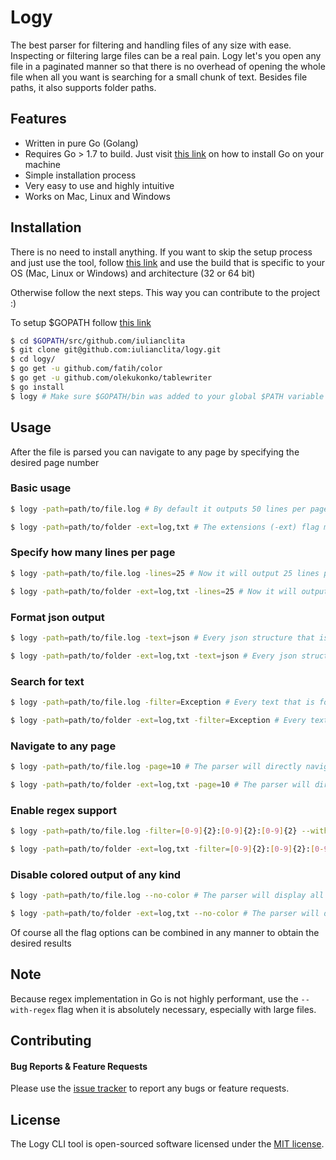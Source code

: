# Logy

The best parser for filtering and handling files of any size with ease. Inspecting or filtering large files can be a real pain. Logy let's you open any file in a paginated manner so that there is no overhead of opening the whole file when all you want is searching for a small chunk of text. Besides file paths, it also supports folder paths.

## Features

- Written in pure Go (Golang)
- Requires Go > 1.7 to build. Just visit [this link](https://golang.org/doc/install) on how to install Go on your machine
- Simple installation process
- Very easy to use and highly intuitive
- Works on Mac, Linux and Windows

## Installation

There is no need to install anything. If you want to skip the setup process and just use the tool, follow [this link](https://github.com/iulianclita/logy/releases) and use the build that is specific to your OS (Mac, Linux or Windows) and architecture (32 or 64 bit)

Otherwise follow the next steps. This way you can contribute to the project :)

To setup $GOPATH follow [this link](https://golang.org/doc/code.html#Overview)

```bash
$ cd $GOPATH/src/github.com/iulianclita
$ git clone git@github.com:iulianclita/logy.git
$ cd logy/
$ go get -u github.com/fatih/color
$ go get -u github.com/olekukonko/tablewriter
$ go install
$ logy # Make sure $GOPATH/bin was added to your global $PATH variable
```

## Usage

After the file is parsed you can navigate to any page by specifying the desired page number

### Basic usage
```bash
$ logy -path=path/to/file.log # By default it outputs 50 lines per page
```

```bash
$ logy -path=path/to/folder -ext=log,txt # The extensions (-ext) flag must be specified for folder paths to mention what file types should be scanned. In this example the parser will search the folder recursively for all files ending with .log or .txt extension
```

### Specify how many lines per page
```bash
$ logy -path=path/to/file.log -lines=25 # Now it will output 25 lines per page
```

```bash
$ logy -path=path/to/folder -ext=log,txt -lines=25 # Now it will output 25 lines per page
```

### Format json output
```bash
$ logy -path=path/to/file.log -text=json # Every json structure that is found will be nicely formatted 
```

```bash
$ logy -path=path/to/folder -ext=log,txt -text=json # Every json structure that is found will be nicely formatted 
```

### Search for text
```bash
$ logy -path=path/to/file.log -filter=Exception # Every text that is found will be nicely colored to be easily observed 
``` 

```bash
$ logy -path=path/to/folder -ext=log,txt -filter=Exception # Every text that is found will be nicely colored to be easily observed 
``` 

### Navigate to any page
```bash
$ logy -path=path/to/file.log -page=10 # The parser will directly navigate to the specified page number 
```

```bash
$ logy -path=path/to/folder -ext=log,txt -page=10 # The parser will directly navigate to the specified page number 
```

### Enable regex support
```bash
$ logy -path=path/to/file.log -filter=[0-9]{2}:[0-9]{2}:[0-9]{2} --with-regex # The parser will search for any text that matches whatever was specified in the filter option flag
```

```bash
$ logy -path=path/to/folder -ext=log,txt -filter=[0-9]{2}:[0-9]{2}:[0-9]{2} --with-regex # The parser will search for any text that matches whatever was specified in the filter option flag
```   

### Disable colored output of any kind
```bash
$ logy -path=path/to/file.log --no-color # The parser will display all text with the same color (black/white). Probably you will never want this behavior but it's here just in case :)
``` 

```bash
$ logy -path=path/to/folder -ext=log,txt --no-color # The parser will display all text with the same color (black/white). Probably you will never want this behavior but it's here just in case :)
``` 

Of course all the flag options can be combined in any manner to obtain the desired results

## Note
Because regex implementation in Go is not highly performant, use the `--with-regex` flag when it is absolutely necessary, especially with large files.

## Contributing

#### Bug Reports & Feature Requests

Please use the [issue tracker](https://github.com/iulianclita/logy/issues) to report any bugs or feature requests.

## License

The Logy CLI tool is open-sourced software licensed under the [MIT license](http://opensource.org/licenses/MIT).
